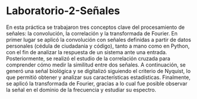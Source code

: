 # Laboratorio-2-Señales
En esta práctica se trabajaron tres conceptos clave del procesamiento de señales: la convolución, la correlación y la transformada de Fourier. En primer lugar se aplicó la convolución con señales definidas a partir de  datos personales (cédula de ciudadania y código), tanto a mano como en Python, con el fin de analizar la respuesta de un sistema ante una entrada. Posteriormente, se realizó el estudio de la correlación cruzada para comprender cómo medir la similitud entre dos señales. A continuación, se generó una señal biológica y se digitalizó siguiendo el criterio de Nyquist, lo que permitió obtener y analizar sus características estadísticas. Finalmente, se aplicó la transformada de Fourier, gracias a lo cual fue posible observar la señal en el dominio de la frecuencia y estudiar su espectro.
